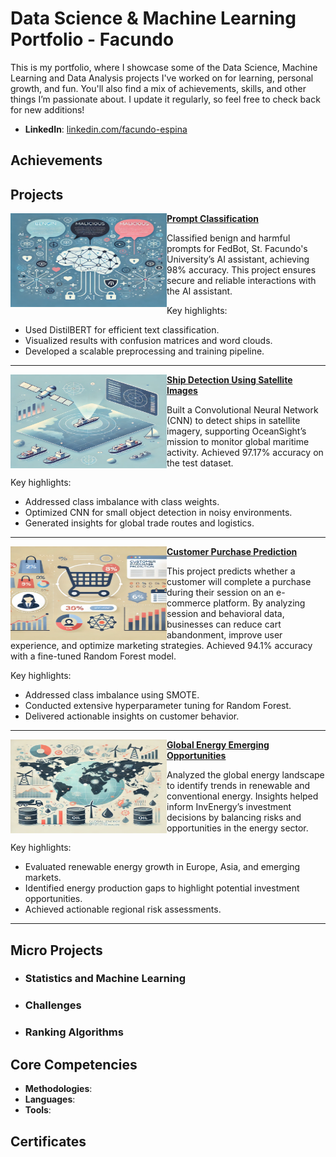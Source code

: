 # Data Science & Machine Learning Portfolio - Facundo
This is my portfolio, where I showcase some of the Data Science, Machine Learning and Data Analysis projects I've worked on for learning, personal growth, and fun. You'll also find a mix of achievements, skills, and other things I’m passionate about. I update it regularly, so feel free to check back for new additions!

- **LinkedIn**: [linkedin.com/facundo-espina](https://linkedin.com/in/facundo-espina)

## Achievements


## Projects


<img align="left" width="250" height="150" src="https://github.com/El-FED/data-science-ML-portfolio/blob/main/images/prompt_cover.png"> **[Prompt Classification](https://github.com/El-FED/data-science-ML-portfolio/tree/main/Prompt%20Classification)**

Classified benign and harmful prompts for FedBot, St. Facundo's University’s AI assistant, achieving 98% accuracy. This project ensures secure and reliable interactions with the AI assistant.


Key highlights:
- Used DistilBERT for efficient text classification.
- Visualized results with confusion matrices and word clouds.
- Developed a scalable preprocessing and training pipeline.

---

<img align="left" width="250" height="150" src="https://github.com/El-FED/data-science-ML-portfolio/blob/main/images/ship_cover.png"> **[Ship Detection Using Satellite Images](https://github.com/El-FED/data-science-ML-portfolio/tree/main/Ship%20Detection%20Using%20Satellite%20Images)**

Built a Convolutional Neural Network (CNN) to detect ships in satellite imagery, supporting OceanSight’s mission to monitor global maritime activity. Achieved 97.17% accuracy on the test dataset.


Key highlights:
- Addressed class imbalance with class weights.
- Optimized CNN for small object detection in noisy environments.
- Generated insights for global trade routes and logistics.

---

<img align="left" width="250" height="150" src="https://github.com/El-FED/data-science-ML-portfolio/blob/main/images/customer_cover.png"> **[Customer Purchase Prediction](https://github.com/El-FED/data-science-ML-portfolio/tree/main/Customer%20Purchase%20Prediction)**

This project predicts whether a customer will complete a purchase during their session on an e-commerce platform. By analyzing session and behavioral data, businesses can reduce cart abandonment, improve user experience, and optimize marketing strategies. Achieved 94.1% accuracy with a fine-tuned Random Forest model.


Key highlights:
- Addressed class imbalance using SMOTE.
- Conducted extensive hyperparameter tuning for Random Forest.
- Delivered actionable insights on customer behavior.

---

<img align="left" width="250" height="150" src="https://github.com/El-FED/data-science-ML-portfolio/blob/main/images/energy_cover.png"> **[Global Energy Emerging Opportunities](https://github.com/El-FED/data-science-ML-portfolio/tree/main/Global%20Energy%20Emerging%20Opportunities%20Analysis)**

Analyzed the global energy landscape to identify trends in renewable and conventional energy. Insights helped inform InvEnergy’s investment decisions by balancing risks and opportunities in the energy sector.


Key highlights:
- Evaluated renewable energy growth in Europe, Asia, and emerging markets.
- Identified energy production gaps to highlight potential investment opportunities.
- Achieved actionable regional risk assessments.

---


## Micro Projects
- ### Statistics and Machine Learning
 
- ### Challenges
    
- ### Ranking Algorithms
 
## Core Competencies

- **Methodologies**:
- **Languages**: 
- **Tools**:

## Certificates
